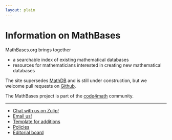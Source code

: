 ```yaml
---
layout: plain
---
```

<h1 class="smallcaps">Information on MathBases</h1>

MathBases.org brings together
* a searchable index of existing mathematical databases
* resources for mathematicians interested in creating new mathematical databases

The site supersedes <a href="https://mathdb.mathhub.info/">MathDB</a> and is still under construction, but we welcome pull requests on <a href="https://github.com/MathBases/MathBases">Github</a>.

The MathBases project is part of the [code4math](https://code4math.org) community.

---

* <a href="https://code4math.zulipchat.com/#narrow/stream/416464-MathBases">Chat with us on Zulip!</a>
* <a href="mailto:info@mathbases.org">Email us!</a>
* <a href="https://raw.githubusercontent.com/MathBases/MathBases/main/template.md">Template for additions</a>
* <a href="policies.html">Policies</a>
* <a href="board.html">Editorial board</a>
